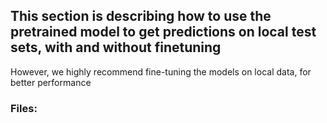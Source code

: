 

## This section is describing how to use the pretrained model to get predictions on local test sets, with and without finetuning
However, we highly recommend fine-tuning the models on local data, for better performance 

### Files:
